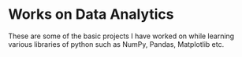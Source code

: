 # Works on Data Analytics
These are some of the basic projects I have worked on while learning various libraries of python such as NumPy, Pandas, Matplotlib etc.
